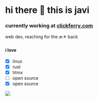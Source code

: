 # hi there 👋 this is javi
### currently working at [clickferry.com](https://www.clickferry.com)

web dev, reaching for the  🔙✴️ back

 #### i love
- [x] linux
- [x] rust
- [x] htmx
- [ ] open source
- [x] open source

<span align="right">
  <img src="https://github-readme-stats.vercel.app/api/top-langs/?username=javlocan&layout=compact&langs_count=20">
</span>
